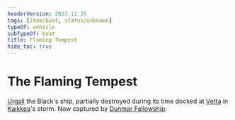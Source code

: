 ```yaml
---
headerVersion: 2023.11.25
tags: [item/boat, status/unknown]
typeOf: vehicle
subTypeOf: boat
title: Flaming Tempest
hide_toc: true
---
```

# The Flaming Tempest

[Urgall](<../../people/skaer/urgall-the-black.md>) the Black's ship, partially destroyed during its time docked at [Vetta](<../../gazetteer/western-green-sea/skaerhem/vetta.md>) in [Kaikkea](<../../cosmology/gods/incorporeal-gods/kaikkea.md>)'s storm. Now captured by [Dunmar Fellowship](<../../people/pcs/dunmar-fellowship/dunmar-fellowship.md>). 